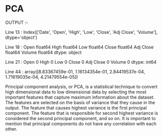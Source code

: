 # PCA

OUTPUT :- 

Line 13 :
Index(['Date', 'Open', 'High', 'Low', 'Close', 'Adj Close', 'Volume'], dtype='object')

Line 18 :
Open         float64
High         float64
Low          float64
Close        float64
Adj Close    float64
Volume       float64
dtype: object

Line 21 : 
Open         0
High         0
Low          0
Close        0
Adj Close    0
Volume       0
dtype: int64

Line 44 : 
array([8.83367459e-01, 1.16134354e-01, 2.84419537e-04, 1.71619035e-04, 4.21479554e-05])

Principal component analysis, or PCA, is a statistical technique to convert high dimensional data to low dimensional data by selecting the most important features that capture maximum information about the dataset. The features are selected on the basis of variance that they cause in the output. The feature that causes highest variance is the first principal component. The feature that is responsible for second highest variance is considered the second principal component, and so on. It is important to mention that principal components do not have any correlation with each other.

